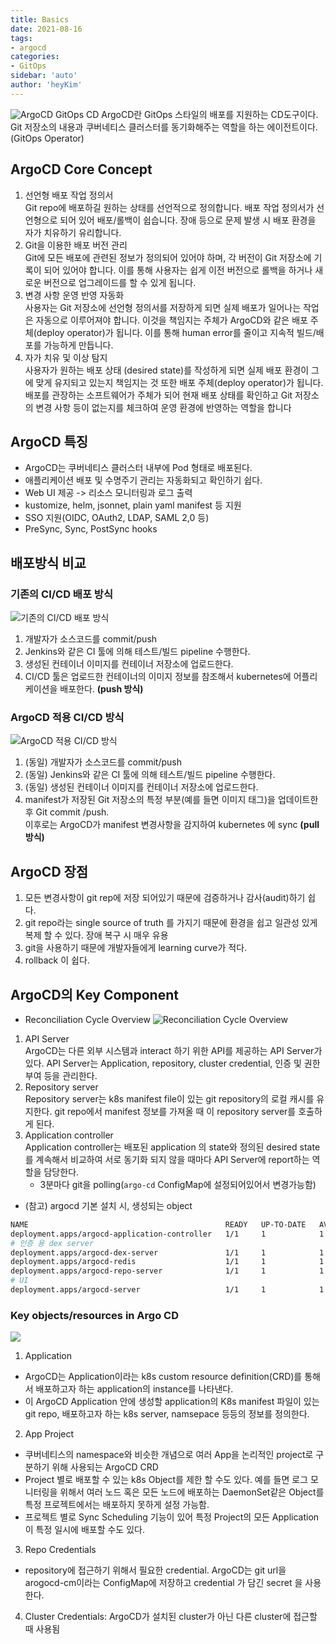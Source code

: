 ```yaml
---
title: Basics
date: 2021-08-16
tags:
- argocd
categories: 
- GitOps
sidebar: 'auto'
author: 'heyKim'
---
```


![ArgoCD GitOps CD](./images/gitops-argocd.png)
ArgoCD란 GitOps 스타일의 배포를 지원하는 CD도구이다.  
Git 저장소의 내용과 쿠버네티스 클러스터를 동기화해주는 역할을 하는 에이전트이다. (GitOps Operator)
## ArgoCD Core Concept
1. 선언형 배포 작업 정의서  
Git repo에 배포하길 원하는 상태를 선언적으로 정의합니다. 
배포 작업 정의서가 선언형으로 되어 있어 배포/롤백이 쉽습니다. 장애 등으로 문제 발생 시 배포 환경을 자가 치유하기 유리합니다.
2. Git을 이용한 배포 버전 관리  
Git에 모든 배포에 관련된 정보가 정의되어 있어야 하며, 각 버전이 Git 저장소에 기록이 되어 있어야 합니다. 이를 통해 사용자는 쉽게 이전 버전으로 롤백을 하거나 새로운 버전으로 업그레이드를 할 수 있게 됩니다.
3. 변경 사항 운영 반영 자동화  
사용자는 Git 저장소에 선언형 정의서를 저장하게 되면 실제 배포가 일어나는 작업은 자동으로 이루어져야 합니다. 이것을 책임지는 주체가 ArgoCD와 같은 배포 주체(deploy operator)가 됩니다. 이를 통해 human error를 줄이고 지속적 빌드/배포를 가능하게 만듭니다.
4. 자가 치유 및 이상 탐지  
사용자가 원하는 배포 상태 (desired state)를 작성하게 되면 실제 배포 환경이 그에 맞게 유지되고 있는지 책임지는 것 또한 배포 주체(deploy operator)가 됩니다. 배포를 관장하는 소프트웨어가 주체가 되어 현재 배포 상태를 확인하고 Git 저장소의 변경 사항 등이 없는지를 체크하여 운영 환경에 반영하는 역할을 합니다

## ArgoCD 특징
- ArgoCD는 쿠버네티스 클러스터 내부에 Pod 형태로 배포된다.
- 애플리케이션 배포 및 수명주기 관리는 자동화되고 확인하기 쉽다.
- Web UI 제공 -> 리소스 모니터링과 로그 출력
- kustomize, helm, jsonnet, plain yaml manifest 등 지원
- SSO 지원(OIDC, OAuth2, LDAP, SAML 2,0 등)
- PreSync, Sync, PostSync hooks

## 배포방식 비교
### 기존의 CI/CD 배포 방식
![기존의 CI/CD 배포 방식](./images/argocd-asis-cicd.png)
1. 개발자가 소스코드를 commit/push
2. Jenkins와 같은 CI 툴에 의해 테스트/빌드 pipeline 수행한다.
3. 생성된 컨테이너 이미지를 컨테이너 저장소에 업로드한다.
4. CI/CD 툴은 업로드한 컨테이너의 이미지 정보를 참조해서 kubernetes에 어플리케이션을 배포한다. **(push 방식)**

### ArgoCD 적용 CI/CD 방식
![ArgoCD 적용 CI/CD 방식](./images/argocd-tobe-cicd.png)
1. (동일) 개발자가 소스코드를 commit/push
2. (동일) Jenkins와 같은 CI 툴에 의해 테스트/빌드 pipeline 수행한다.
3. (동일) 생성된 컨테이너 이미지를 컨테이너 저장소에 업로드한다.
4. manifest가 저장된 Git 저장소의 특정 부분(예를 들면 이미지 태그)을 업데이트한 후 Git commit /push.  
이후로는 ArgoCD가 manifest 변경사항을 감지하여 kubernetes 에 sync **(pull방식)**

## ArgoCD 장점
1. 모든 변경사항이 git rep에 저장 되어있기 때문에 검증하거나 감사(audit)하기 쉽다.
2. git repo라는 single source of truth 를 가지기 때문에 환경을 쉽고 일관성 있게 복제 할 수 있다. 장애 복구 시 매우 유용
3. git을 사용하기 때문에 개발자들에게 learning curve가 적다.
4. rollback 이 쉽다.

## ArgoCD의 Key Component

- Reconciliation Cycle Overview
![Reconciliation Cycle Overview](./images/argo-reconcile-cycle.png)

1. API Server  
ArgoCD는 다른 외부 시스템과 interact 하기 위한 API를 제공하는 API Server가 있다. API Server는 Application, repository, cluster credential, 인증 및 권한 부여 등을 관리한다.
2. Repository server  
Repository server는 k8s manifest file이 있는 git repository의 로컬 캐시를 유지한다. git repo에서 manifest 정보를 가져올 때 이 repository server를 호출하게 된다.
3. Application controller  
Application controller는 배포된 application 의 state와 정의된 desired state를 계속해서 비교하여 서로 동기화 되지 않을 때마다 API Server에 report하는 역할을 담당한다.
    - 3분마다 git을 polling(`argo-cd` ConfigMap에 설정되어있어서 변경가능함)

- (참고) argocd 기본 설치 시, 생성되는 object

```bash
NAME                                            READY   UP-TO-DATE   AVAILABLE
deployment.apps/argocd-application-controller   1/1     1            1        
# 인증 용 dex server
deployment.apps/argocd-dex-server               1/1     1            1        
deployment.apps/argocd-redis                    1/1     1            1        
deployment.apps/argocd-repo-server              1/1     1            1        
# UI
deployment.apps/argocd-server                   1/1     1            1        
```


### Key objects/resources in Argo CD
![](./images/argocd-key-objects.png)
1. Application 
* ArgoCD는 Application이라는 k8s custom resource definition(CRD)를 통해서 배포하고자 하는 application의 instance를 나타낸다.
* 이 ArgoCD Application 안에 생성할 application의 K8s manifest 파일이 있는 git repo, 배포하고자 하는 k8s server, namsepace 등등의 정보를 정의한다.
2. App Project
* 쿠버네티스의 namespace와 비슷한 개념으로 여러 App을 논리적인 project로 구분하기 위해 사용되는 ArgoCD CRD
* Project 별로 배포할 수 있는 k8s Object를 제한 할 수도 있다. 예를 들면 로그 모니터링을 위해서 여러 노드 혹은 모든 노드에 배포하는 DaemonSet같은 Object를 특정 프로젝트에서는 배포하지 못하게 설정 가능함.
* 프로젝트 별로 Sync Scheduling 기능이 있어 특정 Project의 모든 Application이 특정 일시에 배포할 수도 있다.
3. Repo Credentials
* repository에 접근하기 위해서 필요한 credential. ArgoCD는 git url을 arogocd-cm이라는 ConfigMap에 저장하고 credential 가 담긴 secret 을 사용한다.
4. Cluster Credentials: ArgoCD가 설치된 cluster가 아닌 다른 cluster에 접근할 때 사용됨
